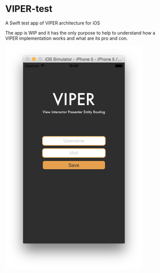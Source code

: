 # VIPER-test
A Swift test app of VIPER architecture for iOS

The app is WIP and it has the only purpose to help to understand how a VIPER implementation works and what are its pro and con.

![screenshot](/screen.png "Screenshot")
